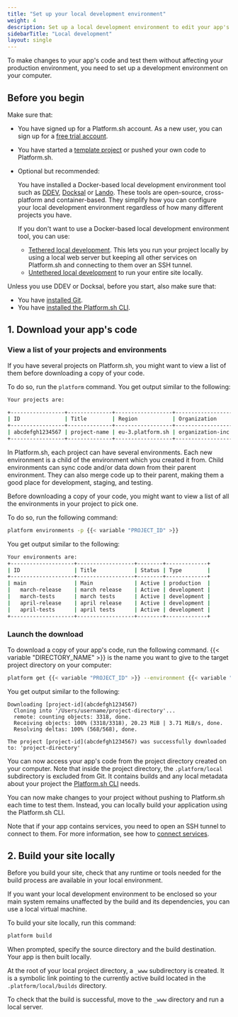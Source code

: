 ```yaml
---
title: "Set up your local development environment"
weight: 4
description: Set up a local development environment to edit your app's code.
sidebarTitle: "Local development"
layout: single
---
```


To make changes to your app's code and test them without affecting your production environment, 
you need to set up a development environment on your computer.

## Before you begin

Make sure that:

- You have signed up for a Platform.sh account. 
  As a new user, you can sign up for a [free trial account](https://auth.api.platform.sh/register). 
- You have started a [template project](../../development/templates.md) 
  or pushed your own code to Platform.sh.
- Optional but recommended: 

  You have installed a Docker-based local development environment tool 
  such as [DDEV](./ddev.md), [Docksal](./docksal.md) or [Lando](./lando.md).
  These tools are open-source, cross-platform and container-based.
  They simplify how you can configure your local development environment 
  regardless of how many different projects you have.

  If you don't want to use a Docker-based local development environment tool, you can use:
  - [Tethered local development](./tethered.md). This lets you run your project locally
    by using a local web server but keeping all other services on Platform.sh 
    and connecting to them over an SSH tunnel.
  - [Untethered local development](./untethered.md) to run your entire site locally.

Unless you use DDEV or Docksal, before you start, also make sure that: 
- You have [installed Git](https://docs.github.com/en/get-started/quickstart/set-up-git).
- You have [installed the Platform.sh CLI](../../administration/cli/_index.md).

## 1. Download your app's code

### View a list of your projects and environments

If you have several projects on Platform.sh, 
you might want to view a list of them before downloading a copy of your code.

To do so, run the `platform` command.
You get output similar to the following:

```bash
Your projects are:

+-----------------+--------------+------------------+------------------+
| ID              | Title        | Region           | Organization     |
+-----------------+--------------+------------------+------------------+
| abcdefgh1234567 | project-name | eu-3.platform.sh | organization-inc |
+-----------------+--------------+------------------+------------------+
```

In Platform.sh, each project can have several environments. 
Each new environment is a child of the environment which you created it from.
Child environments can sync code and/or data down from their parent environment. 
They can also merge code up to their parent, 
making them a good place for development, staging, and testing.

Before downloading a copy of your code,
you might want to view a list of all the environments in your project to pick one.

To do so, run the following command:

```bash
platform environments -p {{< variable "PROJECT_ID" >}}
```

You get output similar to the following:

```bash
Your environments are: 
+--------------------+------------------+--------+-------------+
| ID                 | Title            | Status | Type        |
+--------------------+------------------+--------+-------------+
| main               | Main             | Active | production  |
|   march-release    | march release    | Active | development |
|   march-tests      | march tests      | Active | development |
|   april-release    | april release    | Active | development |
|   april-tests      | april tests      | Active | development |
+--------------------+------------------+--------+-------------+
```

### Launch the download

To download a copy of your app's code, run the following command. 
{{< variable "DIRECTORY_NAME" >}} is the name you want to give to the target project directory on your computer:

```bash
platform get {{< variable "PROJECT_ID" >}} --environment {{< variable "ENVIRONMENT_NAME" >}} {{< variable "DIRECTORY_NAME" >}}
```

You get output similar to the following:

```
Downloading [project-id](abcdefgh1234567)
  Cloning into '/Users/username/project-directory'...
  remote: counting objects: 3318, done.        
  Receiving objects: 100% (3318/3318), 20.23 MiB | 3.71 MiB/s, done.
  Resolving deltas: 100% (568/568), done.

The project [project-id](abcdefgh1234567) was successfully downloaded to: 'project-directory'
```

You can now access your app's code from the project directory created on your computer.
Note that inside the project directory, the `.platform/local` subdirectory is excluded from Git. 
It contains builds and any local metadata about your project the [Platform.sh CLI](../../administration/cli/_index.md) needs.

You can now make changes to your project without pushing to Platform.sh each time to test them. 
Instead, you can locally build your application using the Platform.sh CLI.

Note that if your app contains services, you need to open an SSH tunnel to connect to them.
For more information, see how to [connect services](../../add-services#2-connect-the-service).

## 2. Build your site locally

Before you build your site, 
check that any runtime or tools needed for the build process are available 
in your local environment.

If you want your local development environment to be enclosed 
so your main system remains unaffected by the build and its dependencies, 
you can use a local virtual machine.

To build your site locally, run this command:

```bash
platform build
```

When prompted, specify the source directory and the build destination.
Your app is then built locally.

At the root of your local project directory, a `_www` subdirectory is created.
It is a symbolic link pointing to the currently active build located in the `.platform/local/builds` directory.

To check that the build is successful,
move to the `_www` directory and run a local server. 